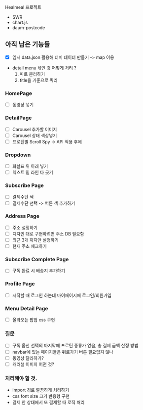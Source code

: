 Healmeal 프로젝트

- SWR
- chart.js
- daum-postcode

## 아직 남은 기능들

- [x] 임시 data.json 활용해 더미 데이터 만들기 -> map 이용
- detail menu 섞인 것 어떻게 처리 ?
  1. 따로 분리하기
  2. title을 기준으로 쿼리

### HomePage

- [ ] 동영상 넣기

### DetailPage

- [ ] Carousel 추가할 이미지
- [ ] Carousel 상태 색상넣기
- [ ] 프로틴별 Scroll Spy -> API 적용 후에

### Dropdown

- [ ] 화살표 위 아래 넣기
- [ ] 텍스트 밑 라인 다 긋기

### Subscribe Page

- [ ] 결제수단 색
- [ ] 결제수단 선택 -> 버튼 색 추가하기

### Address Page

- [ ] 주소 설정하기
- [ ] 디자인 대로 구현하려면 주소 DB 필요함
- [ ] 최근 3개 까지만 설정하기
- [ ] 현재 주소 체크하기

### Subscribe Complete Page

- [ ] 구독 완료 시 배송지 추가하기

### Profile Page

- [ ] 시작할 때 로그인 하는데 마이페이지에 로그인/회원가입

### Menu Detail Page

- [ ] 올라오는 팝업 css 구현

### 질문

- [ ] 구독 옵션 선택의 마지막에 프로틴 종류가 없음, 총 결제 금액 산정 방법
- [ ] navbar에 있는 페이지들은 뒤로가기 버튼 필요없지 않나
- [ ] 동영상 달라하기?
- [ ] 캐러샐 이미지 어떤 것?

### 처리해야 할 것.

- import 경로 깔끔하게 처리하기
- css font size 크기 반응형 구현
- 결제 한 상태에서 또 결제할 때 로직 처리

